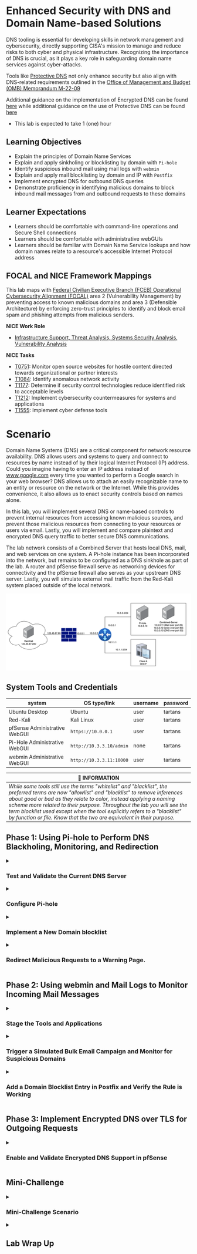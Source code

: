 # Enhanced Security with DNS and Domain Name-based Solutions

DNS tooling is essential for developing skills in network management and cybersecurity, directly supporting CISA's mission to manage and reduce risks to both cyber and physical infrastructure. Recognizing the importance of DNS is crucial, as it plays a key role in safeguarding domain name services against cyber-attacks.

Tools like <a href="https://www.ci.protectivedns.cisa.gov/" target="_blank">Protective DNS</a> not only enhance security but also align with DNS-related requirements outlined in the <a href="https://www.whitehouse.gov/wp-content/uploads/2022/01/M-22-09.pdf" target="_blank">Office of Management and Budget (OMB) Memorandum M-22-09</a>

Additional guidance on the implementation of Encrypted DNS can be found <a href="https://www.cisa.gov/news-events/news/cisa-publishes-encrypted-dns-implementation-guidance-federal-agencies" target="_blank">here</a> while additional guidance on the use of Protective DNS can be found <a href="https://www.cisa.gov/resources-tools/services/protective-domain-name-system-resolver" target="_blank">here</a>

 - This lab is expected to take 1 (one) hour

## Learning Objectives

 - Explain the principles of Domain Name Services
 - Explain and apply sinkholing or blocklisting by domain with `Pi-hole`
 - Identify suspicious inbound mail using mail logs with `webmin`
 - Explain and apply mail blocklisting by domain and IP with `Postfix`
 - Implement encrypted DNS for outbound DNS queries
 - Demonstrate proficiency in identifying malicious domains to block inbound mail messages from and outbound requests to these domains

## Learner Expectations

 - Learners should be comfortable with command-line operations and Secure Shell connections
 - Learners should be comfortable with administrative webGUIs
 - Learners should be familiar with Domain Name Service lookups and how domain names relate to a resource's accessible Internet Protocol address

## FOCAL and NICE Framework Mappings

This lab maps with <a href="https://www.cisa.gov/resources-tools/resources/federal-civilian-executive-branch-fceb-operational-cybersecurity-alignment-focal-plan" target="_blank">Federal Civilian Executive Branch (FCEB) Operational Cybersecurity Alignment (FOCAL)</a> area 2 (Vulnerability Management) by preventing access to known malicious domains and area 3 (Defensible Architecture) by enforcing zero-trust principles to identify and block email spam and phishing attempts from malicious senders.

**NICE Work Role**

- <a href="https://niccs.cisa.gov/workforce-development/nice-framework" target="_blank">Infrastructure Support, Threat Analysis, Systems Security Analysis, Vulnerability Analysis</a>

**NICE Tasks**

- <a href="https://niccs.cisa.gov/workforce-development/nice-framework" target="_blank">T0751</a>: Monitor open source websites for hostile content directed towards organizational or partner interests
- <a href="https://niccs.cisa.gov/workforce-development/nice-framework" target="_blank">T1084</a>: Identify anomalous network activity
- <a href="https://niccs.cisa.gov/workforce-development/nice-framework" target="_blank">T1177</a>: Determine if security control technologies reduce identified risk to acceptable levels
- <a href="https://niccs.cisa.gov/workforce-development/nice-framework" target="_blank">T1212</a>: Implement cybersecurity countermeasures for systems and applications
- <a href="https://niccs.cisa.gov/workforce-development/nice-framework" target="_blank">T1555</a>: Implement cyber defense tools

<!-- cut -->

# Scenario

Domain Name Systems (DNS) are a critical component for network resource availability. DNS allows users and systems to query and connect to resources by name instead of by their logical Internet Protocol (IP) address. Could you imagine having to enter an IP address instead of www.google.com every time you wanted to perform a Google search in your web browser? DNS allows us to attach an easily recognizable name to an entity or resource on the network or the Internet. While this provides convenience, it also allows us to enact security controls based on names alone.

In this lab, you will implement several DNS or name-based controls to prevent internal resources from accessing known malicious sources, and prevent those malicious resources from connecting to your resources or users via email. Lastly, you will implement and compare plaintext and encrypted DNS query traffic to better secure DNS communications.

The lab network consists of a Combined Server that hosts local DNS, mail, and web services on one system. A Pi-hole instance has been incorporated into the network, but remains to be configured as a DNS sinkhole as part of the lab. A router and pfSense firewall serve as networking devices for connectivity and the pfSense firewall also serves as your upstream DNS server. Lastly, you will simulate external mail traffic from the Red-Kali system placed outside of the local network.

![network-diagram-355051484.png](./img/network-diagram.png)

## System Tools and Credentials

| system | OS type/link |  username | password |
|--------|---------|-----------|----------|
| Ubuntu Desktop | Ubuntu |user | tartans|
| Red-Kali | Kali Linux | user | tartans |
| pfSense Administrative WebGUI | `https://10.0.0.1` | user | tartans |
| Pi-Hole Administrative WebGUI | `http://10.3.3.10/admin` | none | tartans |
| webmin Administrative WebGUI | `http://10.3.3.11:10000` | user | tartans |

| &#128270; INFORMATION |
|---|
|_While some tools still use the terms "whitelist" and "blacklist", the preferred terms are now "allowlist" and "blocklist" to remove inferences about good or bad as they relate to color, instead applying a naming scheme more related to their purpose. Throughout the lab you will see the term blocklist used except when the tool explicitly refers to a "blacklist" by function or file. Know that the two are equivalent in their purpose._ |


## Phase 1: Using Pi-hole to Perform DNS Blackholing, Monitoring, and Redirection

<details>
<summary>
<h3>Test and Validate the Current DNS Server</h3>
</summary>
<p>

1. Open the `Ubuntu-Desktop` and open the Terminal from the left-hand side menu:

![terminal-icon-1116920847.png](./img/terminal-icon.png)

Currently, the combined server offers DNS at IP address 10.3.3.13. You can perform DNS lookups by pointing directly to this IP as the name server. We will lookup the hostnames of the mail and web services installed on the combined server to verify their IP addresses match the network diagram and to verify that local DNS is working as intended. 

| &#128736; NSLOOKUP |
|---|
|_`nslookup` is a lookup tool that responds with the logical IP address of the requested resource. For example, if you looked up `www.google.com`, nslookup will query the DNS server and respond with the IP address for `www.google.com`._ |

2. (**Ubuntu-Desktop, Terminal**) In the terminal type the following command:

```
nslookup mail.lab.net 10.3.3.13
```

The command `nslookup` will perform a DNS query for the provided hostname, "mail.lab.net", from the DNS server at 10.3.3.13. The 

![s01-image1-1400398984.png](./img/s01-image1.png)

The DNS server responds with mail.lab.net's IP address of 10.3.3.11

3. (**Ubuntu-Desktop, Terminal**) Repeat the step above for the hostname "web.lab.net".

![s01-image2-1592338747.png](./img/s01-image2.png)

The DNS server responds with web.lab.net's IP address of 10.3.3.12

4. (**Ubuntu-Desktop, Terminal**) Finally, attempt one of these lookups without pointing to the nameserver of 10.3.3.13 explicitly. For example:

```
nslookup web.lab.net
```

This lookup will eventually timeout with an error that 10.3.3.10, our Pi-hole instance, is unreachable.

![s01-image3-1723772375.png](./img/s01-image3.png)

Let's investigate why.

5. (**Ubuntu-Desktop, Terminal**) View Ubuntu-Desktop's current DNS server settings by viewing the resolv.conf file. Use the sudo password of `tartans` if prompted.

```
sudo less /etc/resolv.conf
```

![s01-image3-269376697.png](./img/s01-image3.png)

The resolv.conf file lists the nameservers set for the system. In this case, our system is already configured to use the address of Pi-hole (10.3.3.10) by default. The reason our lookups fail is because Pi-hole is receiving requests directly and has not yet been configured to forward our requests to the DNS server. To close the resolv.conf file, press `Q` on your keyboard. 

The next section will explain Pi-hole in detail and walk you through the process for integrating Pi-hole into the DNS querying process.

</p>
</details>

<details>
<summary>
<h3>Configure Pi-hole</h3>
</summary>
<p>

| &#128736; PI-HOLE |
|---|
|_<a href="https://pi-hole.net/" target="_blank">Pi-hole</a> is an open-source proxy of sorts for DNS queries on the network. The lab systems are pre-configured to use Pi-hole as their primary DNS server. Pi-hole then forwards this request to the DNS server for processing. Pi-hole not only logs each request for later review but also affords the capability to sinkhole DNS queries that are destined for known malicious domains. Blackholing the query prevents it from ever being sent to the DNS server. In essence, Pi-hole has captured the request, marked it as disallowed, and sunk it. This protects the system or user making the query from reaching the malicious destination without manual intervention. Pi-hole is primarily used to block malicious ads within webpages. It can also be used to block domains and sites by name as well as redirect the user to an alternate site with additional DNS configurations._ |

*NOTE: It is normal that the default browser page of `https://skills.hub` will fail to load until you complete the following steps. Once you complete step 7, the page will load normally.*

1. (**Ubuntu-Desktop**) Open Firefox and browse to the Pi-hole administration webGUI at `http://10.3.3.10/admin`

2. (**Ubuntu-Desktop, Firefox**) Login with the password `tartans` at the Pi-hole login prompt. You do not need to specify a username.

![s01-image5-1396175829.png](./img/s01-image5.png)

Once logged in, you should see the Pi-hole Dashboard.

![s01-image6-452007333.png](./img/s01-image6.png)

| &#128270; INFORMATION |
|---|
|_The Pi-hole Dashboard provides several metrics for monitoring DNS queries across the network. Pi-hole keeps track of queries over time and by system.<br><br> - The Query Log page allows you to search for a specific domain or client name.<br> - The Adlists page allows you to point to or add your own Adlists for known malicious content to block.<br> - The Disable Blocking option allows you to temporarily or indefinitely suspend domain blocking.<br> - The Local DNS page allows you to add your own custom DNS responses for certain domains or resource lookups. This could be useful if you need to bypass your local DNS server to provide a different response._ |

3. (**Ubuntu-Desktop, Firefox**) First, you will configure the DNS server chain that Pi-hole will use to perform its queries. Click `Settings` entry from the left-side menu.

4. (**Ubuntu-Desktop, Firefox**) Next, click on the `DNS` tab at the top of the Settings menu.

5. (**Ubuntu-Desktop, Firefox**) Here you will configure the DNS servers that Pi-hole will query when it receives a request from a client system. In the `Upstream DNS Servers` section, enter `10.3.3.13` in the field for `Custom 1` and enter `10.0.0.1` in the field for `Custom 2`. Also check the box for each entry to enable it in the chain.

![s01-image7-1116663274.png](./img/s01-image7.png)

This configuration tells Pi-hole to first ask the DNS server at 10.3.3.13 to resolve queried names. If the local DNS server does not contain a record for the requested item, it will then ask the upstream DNS server running on pfSense at 10.0.0.1. If either responds with the IP address of the requested item, Pi-hole will respond to the requesting client.

6. (**Ubuntu-Desktop, Firefox**) Select the option in the Interface settings section to `Permit all origins` since we are using Pi-hole in a safe lab environment. This allows us to query Pi-hole for DNS requests from anywhere within our network.

![s01-image8-635246715.png](./img/s01-image8.png)

In a real-world setup, you might use multiple Pi-hole instances, one per network segment. Otherwise, firewall and network access control lists could be used to restrict who can make requests to Pi-hole.

7. (**Ubuntu-Desktop, Firefox**) Once you have made these changes, scroll down to the bottom of the DNS settings page and click the blue `Save` button.

8. (**Ubuntu-Desktop, Terminal**) Return to the Terminal or open a new instance if necessary. Perform a new lookup like before, but this time, do not point to the DNS server at 10.3.3.13. Allow Pi-hole to respond on its behalf.

```
nslookup web.lab.net
```

![s01-image9-496353110.png](./img/s01-image9.png)

This time the lookup succeeds, and you will notice that the responding server is the address of Pi-hole, 10.3.3.10. This also has the added benefit of obfuscating the actual DNS server's IP address, which could provide additional security benefits.

Now that DNS is forwarding properly through Pi-hole, you can implement and test a blocked domain resource lookup.

</p>
</details>


<details>
<summary>
<h3>Implement a New Domain blocklist</h3>
</summary>
<p>

For the purpose of this lab a simple web site has been configured at `web.lab.net`.

1. (**Ubuntu-Desktop, Firefox**) In Firefox, open a new tab and browse to the local website at `web.lab.net`.

![s01-image10-705250240.png](./img/s01-image10.png)

You will see three tabs across the top of the page. Feel free to explore these pages.

 - The Home page is the landing page
 - The Ads page will display two example advertisements within the page
 - The Warning page will be used in the next section of the lab

2. (**Ubuntu-Desktop, Firefox, Local Web Site**) Browse to the Ads page and notice there are two ads present: a "safe" ad and a malicious one.

![s01-image11-684212146.png](./img/s01-image11.png)

If the malicious ad was actually malicious, we may have been presented with inappropriate content or worse, the ad might contain scripts that triggered in the background without us knowing.

| &#129513; WEBPAGES |
|---|
|_When you browse to a webpage your system first requests and downloads the main HTML (Hypertext Markup Language) structure of the page. Then, based on the contents of the HTML page, your system will request and download any further content that might be hosted by an additional party or service, such as ad content. Examples of this might be iframes and other types of embedded content, like images and video._ |

3. (**Ubuntu-Desktop, Firefox, Local Web Site**) Right-click within the malicious ad's box and select `View Page Source`. You should see the HTML of the ad displayed in a new tab. Pay attention to the following section.

![s01-image12-1355282806.png](./img/s01-image12.png)

Note that the iframe for the malicious ad is pointing to `www.malicious-ad.com`.

Next, you will block this content using Pi-hole so that the request from your local system to the malicious domain is never made.

4. (**Ubuntu-Desktop, Firefox, Pi-hole Admin Page**) Return to the Firefox tab for Pi-hole's administration page or open a new tab and browse to `http://10.3.3.10/admin`. Use the password `tartans`, if needed, to login.

5. (**Ubuntu-Desktop, Firefox, Pi-hole Admin Page**) Click `Domains` tab from the left-side menu.

Here you can add malicious domains manually that are not part of an already published list.

**Knowledge Check Question 1:** *Review the domains currently in the blocklist and answer Knowledge Check Question 1 by submitting the full name of the domain.*


6. (**Ubuntu-Desktop, Firefox, Pi-hole Admin Page**) In the `Domain:` field add the domain name of the malicious ad, `www.malicious-ad.com`, and then click on `Add to Blacklist`.

![s01-image13-382523057.png](./img/s01-image13.png)

If we were sure that the entire domain of malicious-ad.com was unsafe, we could leave off the "www." and block the entire wildcard domain, meaning anything that ended in `malicious-ad.com` would also be blocked.

7. (**Ubuntu-Desktop, Firefox, New Tab**) In a new tab, browse to `http://www.malicious-ad.com`. What happens?


![s01-image14-1493941272.png](./img/s01-image14.png)

The page is now blocked because the request for the domain's lookup was also blocked. Thus, we never received the content from the malicious domain.

8. (**Ubuntu-Desktop, Terminal**) Return to the Terminal and perform a lookup for `www.malicious-ad.com`.

```
nslookup www.malicious-ad.com
```

![s01-image46-1212150708.png](./img/s01-image46.png)

The server responds with 0.0.0.0 as a null response due to the query for this domain being rejected by the blocklist.

9. (**Ubuntu-Desktop, Firefox, Local Web Site**) Return to the tab displaying the Ads page of the local web site and refresh the page. What happens? *Note that you may need to refresh the page a few times or wait for a minute or two before the cached page expires.*

![s01-image15-104874109.png](./img/s01-image15.png)

You should see that while the rest of the content is displayed for the page and the safe ad, the malicious ad's iframe content is now blocked.

10. (**Ubuntu-Desktop, Firefox, Pi-hole Admin Page**) Return to the tab displaying the Pi-Hole administration page. Click on the `Dashboard` and notice that the `Queries Blocked` visualization is now showing data. Note that your data will look different than the screenshow below.

![s01-image16-340751705.png](./img/s01-image16.png)

11. (**Ubuntu-Desktop, Firefox, Pi-hole Admin Page**) Click on the link in the `Queries Blocked` visualization marked with `List Blocked Queries`. Here you can track all the malicious domain requests that have been blocked.

![s01-image17-1543296315.png](./img/s01-image17.png)

Note that you can see which client or system in your environment made the requests. This data might be of value to understand trends or commonalities in user behaviors in order to implement further security controls to help prevent malicious content or actions on the network.

</p>
</details>

<details>
<summary>
<h3>Redirect Malicious Requests to a Warning Page.</h3>
</summary>
<p>

An additional step you could take for commonly requested malicious pages might be a redirection page to warn users that their attempt to request a resource was blocked and logged. You could also implement this with other networking devices that act as web proxies.

| &#128270; INFORMATION |
|---|
|_Pi-hole used to include a redirection page for every blocklisted domain request by default. However, with the prevalence of HTTPS, this would become harder to implement with Pi-hole alone since the request would redirect to an unencrypted HTTP page during an HTTPS request (causing the browser to drop the connection).<br><br>Network and web-based proxies are better suited at redirecting blocked requests to a warning page, but for the sake of this lab, we can achieve the same outcome by redirecting the queries at the Pi-hole DNS service level._ |

1. (**Ubuntu-Desktop, Firefox, Pi-hole Admin Page**) Click on the `Local DNS` tab from the left-side menu of the Pi-hole administration page and then click on `DNS Records` in the exposed menu listings.

2. (**Ubuntu-Desktop, Firefox, Pi-hole Admin Page**) In the `Domain:` field enter `www.malicious-ad.com` and in the `IP Address:` field enter `10.3.3.15`.

![s01-image18-982394761.png](./img/s01-image18.png)

This setting will automatically preempt any requests for `www.malicious-ad.com` to the DNS server and instead respond with the IP address of 10.3.3.15 for this resource. 

A website has been configured at 10.3.3.15 that provides the warning page.

3. (**Ubuntu-Desktop, Firefox, Pi-hole Admin Page**) Click on the `Domains` tab from the left-side menu.

4. (**Ubuntu-Desktop, Firefox, Pi-hole Admin Page**) For the time being, click on the green `Enabled` button next to the entry for `www.malicious-ad.com` so we can instead perform a redirection. This action will disable blocking of just this domain, otherwise the redirect would fail.

5. (**Ubuntu-Desktop, Firefox, New Tab**) In a new tab, browse again to `http://www.malicious-ad.com`. This time you should be redirected to the warning page hosted by 10.3.3.15 instead of seeing an error message.

![s01-image19-132351903.png](./img/s01-image19.png)

As you may have guessed, when redirecting lookups for the domain name only, we leave the possibility that someone could still retrieve the contents of `www.malicious-ad.com` by its IP address. If we were to redirect queries for a malicious domain in this manner, you would also want to block access to the domain at the firewall or other networking device. This would achieve both goals of informing the user that they attempted to access a malicious site and prevent access to the actual resource.

| &#129513; REDIRECTIONS |
|---|
|_Redirections could also be useful for redirecting general traffic destined for external resources. Since local DNS records typically only provide responses to queries about local resources, redirecting an external resource before the request leaves your network is a powerful security control. Think about the hype surrounding current Large Language Models such as chatGPT. If chatGPT was disallowed by policy, you could add a DNS query that might redirect a local user to an internal LLM instead of allowing them to browse to the official chatGPT site, or simply blocking it without an explanation._ |

#### Grading Check

(**Ubuntu-Desktop, Firefox, New Tab**) To check your work, browse to the grading page at `https://skills.hub/lab/tasks` or `(https://10.5.5.5/lab/tasks)` from the Ubuntu-Desktop. Click the `Submit/Re-Grade Tasks` button to trigger the grading checks. Refresh the results after a few moments to see your results.

These two checks will verify that you were able to achieve both results during your lab attempt.

![grading1-686496101.png](./img/grading1.png)

Grading Check 1: Successfully blocked traffic to `www.malicious-ad.com`
 - `www.malicious-ad.com` was added to the Domains blocklist in Pi-hole
 - Requests in the browser for `www.malicious-ad.com` were blocked by Pi-hole

Grading Check 2: Successfully redirected the traffic for `www.malicious-ad.com` to the warning page
 - A local DNS entry was added to redirect `www.malicious-ad.com` to 10.3.3.15
 - The entry for `www.malicious-ad.com` in the Domain blocklist was disabled
 - Browsing to `www.malicious-ad.com` redirects to the warning page at 10.3.3.15

`Copy the token or flag strings to the corresponding question submission field to receive credit.`

`You should complete all phase 1 tasks before moving on to phase 2.`

</p>
</details>

## Phase 2: Using webmin and Mail Logs to Monitor Incoming Mail Messages

<details>
<summary>
<h3>Stage the Tools and Applications</h3>
</summary>
<p>

| &#128736; SMTP |
|---|
|_The lab environment uses Postfix as its SMTP (Simple Mail Transport Protocol) mail server/service. Postfix is simple to setup, easy to use and affords the ability to allow or deny incoming mail messages based on source domain or client IP. Each mail service will differ. Commercial examples such as Microsoft Exchange and free-to-use public options such as Google or Yahoo mail have their own suite of security tools and options. You can apply the same concepts taught in this lab to other mail services and applications._|

You will begin by staging the various tools for this phase of the lab.

1. (**Ubuntu-Desktop, Firefox, New Tab**) Browse to the webmin webGUI at `http://10.3.3.11:10000`. Ignore and click through any certificate warnings. Use the username `user` and the password `tartans`.

![s01-image21-504652288.png](./img/s01-image21.png)

2. (**Ubuntu-Desktop, Firefox, webmin Landing Page**) Expand the `System` heading from the left side menu and click on `System Logs`.

![s01-image22-1947101837.png](./img/s01-image22.png)

3. (**Ubuntu-Desktop, Firefox, webmin System Logs Page**) Filter for only the mail.log file by selecting it from the dropdown and change the last log count to 25. This amount will be sufficient for our purposes.

![s01-image23-2002845928.png](./img/s01-image23.png)

The log entries contain useful information:
 - The `to=` entry lists the user the email message was sent to
 - The `from=` entry lists the sender's address, including a username and domain
 - The `client` entry will list the domain/host name of the client, if it can be resolved by DNS, and also its IP address

Review the logs currently in view. Do you notice anything suspicious? You should see multiple entries from a single source domain/client. This could be an indication of a spam or phishing campaign against users in your organization, albeit on a much smaller scale.

**Knowledge Check Question2:** *Based on the current mail logs, find the sender that has already sent messages to a user in your organization and submit this sender's full address in the corresponding question.*

4. (**Ubuntu-Desktop**) Open a new Terminal from the left-hand side menu: 
![terminal-icon-1116920847.png](./img/terminal-icon.png)

5. (**Ubuntu-Desktop, Terminal**) Connect to the Mail Server via Secure Shell (SSH), type and enter "Yes" when asked if you are sure you want to connect, and use the password `tartans` when asked:

```
ssh user@10.3.3.11
```

![s01-image24-189626732.png](./img/s01-image24.png)

The terminal's command prompt should change to the `user@combined-server` context, verifying that you are now interacting with the command line of the server.

![s01-image25-2014761851.png](./img/s01-image25.png)

</p>
</details>


<details>
<summary>
<h3>Trigger a Simulated Bulk Email Campaign and Monitor for Suspicious Domains</h3>
</summary>
</p>

| &#9888; NOTE |
|---|
|_The next few steps of the lab will require you to rotate between the various systems and tools in the following process loop:<br><br> - *Run a mail sending script on Red-Kali to send some test emails*<br> - *Identify the malicious domain using mail logs via webmin*<br> - *Modify the Postfix blocklist via SSH in the Terminal*<br> - *Re-run the mail sending script on Red-Kali to test the new blocklist rule(s)*<br> - *Review the results in the mail logs via webmin*<br><br>*Each instruction will be preceded by the system and application you need to be in before executing. Pay close attention to these marking as you complete each step.*_ |

1. Open the `Red-Kali` console and, if needed, log on with the credentials of `user` | `tartans`

2. (**Red-Kali**) Open the Terminal from the top menu bar.

You will use the Terminal to trigger a Python script that sends bulk email messages to users in your network. The script uses the following options that will be provided to you at each use:

 - `-s` : Specifies the sender's email address and domain
 - `-r` : Specifies the recipient's email address, or a file containing a list of recipient addresses
 - `-p` : Specifies the email server port
 - `-S` : Specifies the email server IP address
 - `-n` : Specifies how many emails to send the user, or user list
 - `-c` : Specifies the subject and body content of the message

3. (**Red-Kali, Terminal**) Execute the email script with the following command. You may use the clipboard feature to copy and paste the command or type it in full.

```
python3 send_mail1.py -s badguy@baddomain.com -r jsmith@lab.net -p 25 -S 123.45.67.89 -n 10 -c '{"subject":"Malicious Message","body":"This is the message"}'
```

![s01-image26-750092927.png](./img/s01-image26.png)

4. (**Ubuntu-Desktop, Firefox, webmin System Logs Page**) Return to the webmin tab and click the blue Filter button. You should notice that the mail logs have flagged the sender's username and domain, as well as the IP address of the client that sent the email.

![s01-image29-1121162808.png](./img/s01-image29.png)

Now we have enough information to create a blocklist by learning the domain of the user and the IP address of the sender.

</p>
</details>

<details>
<summary>
<h3>Add a Domain Blocklist Entry in Postfix and Verify the Rule is Working</h3>
</summary>
</p>

1. (**Ubuntu-Desktop, Terminal, SSH Session to Combined-Server**) Change directories to the Postfix directory.

```
cd /etc/postfix
```

| &#128204; REMINDER |
|---|
|_Postfix will use a file titled "blacklist", as this is preconfigured in the postfix settings. The term "blocklist" can be interchanged for the purpose of this file, though you should not change the filename itself, or the commands listed in the next section._ |

2. (**Ubuntu-Desktop, Terminal, SSH Session to Combined-Server**) Open the blocklist file for editing with the following command, using the password of `tartans` when prompted.

```
sudo nano /etc/postfix/blacklist
```

3. (**Ubuntu-Desktop, Terminal, SSH Session to Combined-Server**) Add the domain of the malicious sender, `baddomain.com` and also the IP address of the client for good measure, `123.45.67.202`. Use the structure already provided in the file and enter each item on its own line.

```
baddomain.com   REJECT
123.45.67.202   REJECT
```

![s01-image30-240839757.png](./img/s01-image30.png)

4. (**Ubuntu-Desktop, Terminal, SSH Session to Combined-Server**) Press `CTRL+X` to save, type and enter `Y` to confirm, and then press `Enter` to confirm the same filename.

This will update our blocklist file but there is one more step to ensure Postfix can act upon it. You must use the `postmap` command to process the names and addresses in the blocklist file into a more efficient data structure for Postfix to use when processing incoming messages. To do this, you will use the hashing option with postmap.

5. (**Ubuntu-Desktop, Terminal, SSH Session to Combined-Server**) Enter the following command to process your blocklist file, where `hash` is the selected conversion type and `blacklist` is the name of the file to process.

```
sudo postmap hash:blacklist
```

If successful, the process will create a file called `blacklist.db` in the same directory. You can view whether this file exists with the `ls` command.

![s01-image31-394589879.png](./img/s01-image31.png)

| &#128270; INFORMATION |
|---|
|_Postfix has been pre-configured to leverage this blocklist when processing client, sender, and recipient rules. Client rules apply directly to the domain/IP of the client sending a message. Sender rules apply directly to the username and domain address in the "from" line of the message. Recipient rules apply to the username and domain address in the "To" line of the message. While you could apply different rule files to each item, the lab applies the same blocklist to all 3 since the needs are aligned._ |

Now you are ready to rerun the mail script from Red-Kali and test whether the messages are blocked.

6. (**Red-Kali, Terminal**) Return to the Red-Kali system, but this time execute the email script using `send_mail2.py`. You can simply press the Up arrow within the terminal, change the script filename from `send_mail1.py` to `send_mail2.py`, and press `Enter` to run the same script again. The full command, should you need it, is:

```
python3 send_mail2.py -s badguy@baddomain.com -r jsmith@lab.net -p 25 -S 123.45.67.89 -n 10 -c '{"subject":"Malicious Message","body":"This is the message"}'
```

This script uses a different IP address for the client than before. This lets us test if domain blocking is working by itself.

Notice in the failure message that the sender address was rejected due to the bad domain of `baddomain.com`.

![s01-image32-15907769.png](./img/s01-image32.png)

7. (**Ubuntu-Desktop, Firefox, webmin System Logs Page**) Return to the webmin tab and click the blue `Filter` button again to refresh the results. You can confirm that these attempts were indeed blocked with the message `Sender address rejected`, even though the IP address of the client was changed to 123.45.67.201.

![s01-image47-1066267674.png](./img/s01-image47.png)

This validates that even though the sender used a different address than 123.45.67.202, the incoming mail was still blocked based solely on the domain of the sender's address including badddomain.com.

Let's next validate that we can also block incoming messages by IP address.

8. (**Red-Kali, Terminal**) Let's test that we can also block by that suspicious IP address `123.45.67.202`. This time you will use `send_mail3.py` to test the original IP address but use a different and allowed sender address domain.

You can simply press the Up arrow within the terminal, change the script filename from `send_mail2.py` to `send_mail3.py`, change the sender address from `badguy@baddomain.com` to `badguy@gooddomain.com`, and press `Enter` to run the same script again. The full command, should you need it, is:

```
python3 send_mail3.py -s badguy@gooddomain.com -r jsmith@lab.net -p 25 -S 123.45.67.89 -n 10 -c '{"subject":"Malicious Message","body":"This is the message"}'
```

Notice the same failure message as before.

![s01-image33-296360553.png](./img/s01-image33.png)

9. (**Ubuntu-Desktop, Firefox, webmin System Logs Page**) Return to the webmin tab and click the blue `Filter` button again to refresh the results. You can confirm that these attempts were indeed blocked with the message `Client host rejected`, even though the domain was changed to `gooddomain.com`.

![s01-image34-1240459179.png](./img/s01-image34.png)

This validates that even though the sender used a different domain than baddomain.com, the incoming mail was still blocked based solely on the IP address of the sender's client system.

The ability to monitor incoming mail messages for any suspicious sender domains is a crucial integration with domain name-based security controls. The additional flexibility to also block a sender by IP address adds another layer of protection if the domain ever changes but the source IP does not. Blocking by IP also helps prevent spoofed senders from getting through.

#### Grading Check

(**Ubuntu-Desktop, Firefox, New Tab**) To check your work, browse to the grading page at `https://skills.hub/lab/tasks` or `(https://10.5.5.5/lab/tasks)` from the Ubuntu-Desktop. Click the `Submit/Re-Grade Tasks` button to trigger the grading checks. Refresh the results after a few moments to see your results.

![s01-image50-161114832.png](./img/s01-image50.png)

Grading Check 3: Successfully implement a mailing blocklist for the domain `baddomain.com` and the IP address `123.45.67.202`
 - Incoming mail messages sent from anything@baddomain.com are denied or were denied at least once based on the mail logs, regardless of the IP address of the client
 - Incoming mail messages sent from 123.45.67.202 are denied or were denied at least once based on the mail logs, regardless of the domain of the sender

`Copy the token or flag strings to the corresponding question submission field to receive credit.`

`You should complete all phase 2 tasks before moving on to phase 3.`

</p>
</details>

## Phase 3: Implement Encrypted DNS over TLS for Outgoing Requests

<details>
<summary>
<h3>Enable and Validate Encrypted DNS Support in pfSense</h3>
</summary>
</p>

| &#128270; INFORMATION |
|---|
|_As you will see in the upcoming steps, DNS requests are not encrypted when using the standard UDP port of 53. The current DNS server is not encrypting our local requests. This means every domain or resource that you look up is visible to anyone sniffing your local network traffic.<br><br>It is relatively uncommon to need to encrypt local DNS traffic that never leaves your network. DNS queries leaving your network in cleartext can expose the resources, domains, and websites that you frequent to others. This information could be used to craft higher quality phishing emails and provides more information about the users of a network and their behaviors. This also exposes the traffic to adversary-in-the-middle or spoofing attacks.<br><br>Encrypting outbound DNS is a smart move that can help hide tour DNS queries from network traffic analyzers, without sacrificing functionality or efficiency._ |

pfSense has been serving as our simulated upstream DNS server within the lab environment. Implementing encrypted DNS is typically something that your service provider, VPN/proxy service, or IT staff would already provide. However, it's a valuable lesson to see it in action and validate that you cannot view the same information in a packet capture.

| &#129513; KEY POINT - UPSTREAM DNS |
|---|
|_A local DNS server will query an upstream DNS server when it cannot resolve a domain name. Commonly the upstream DNS server is outside of your local network and hosted by your internet service provider (ISP) or another third-party on the public internet. In steps 1 through 4 you will be enabling services to support encrypted DNS within the lab environment. Typically these configurations would already be implemented by the upstream DNS provider if DNS encryption is available._ |

1. (**Ubuntu-Desktop, Firefox, New Tab**) Browse to the pfSense Admin webGUI at `https://10.0.0.1`, ignore and bypass any certificate warnings, and login with the credentials: `user` | `tartans`

2. (**Ubuntu-Desktop, Firefox, pfSense Admin webGUI**) Click on the `Services` tab and select `DNS Resolver`.

![s01-image35-178364480.png](./img/s01-image35.png)

You will be presented with the settings for the upstream DNS resolver.

3. (**Ubuntu-Desktop, Firefox, pfSense Admin webGUI**) Make the following modifications as you scroll down the page, enabling Secure Shell/Transport Layer Security (SSL/TLS) encryption support for DNS.

 - Check the box next to `Enable SSL/TLS Service`

![s01-image36-420550788.png](./img/s01-image36.png)

 - Change the `SSL/TLS Certificate` to `Encrypted DNS` from the dropdown menu. This file was pre-generated for you. If a certificate did not already exist, you would need to create one in order to complete the TLS handshake (an example of this is provided at the end of this step).

![s01-image37-583682002.png](./img/s01-image37.png)

 - Note the SSL/TLS Listen port of `853` but do not change it. This is the default/standard port for DNS over TLS.

 - Scroll down further to the `Custom options` field and add the following lines beneath the existing lines, but do not remove any of the existing lines. This tells the service which files to use for the TLS certificate and key.

  ```
  tls-service-key: "/var/unbound/encrypteddns.key"
  tls-service-pem: "/var/unbound/encrypteddns.pem"
  ```

![s01-image38-478183555.png](./img/s01-image38.png)

Again, the certificate (.pem) and key files were pregenerated for you and are already placed at the listed location on the firewall's file system.

| &#128270; INFORMATION |
|---|
|_To create the TLS certificate files you could use the following command: `openssl req -newkey rsa:2048 -nodes -keyout newtlskey.key -x509 -days 365 -out newtlspem.pem`. these files are ready for use as soon as they are generated. Once generated, simply copy the files to the required system and point to them in any configuration files that require them._ |

4. (**Ubuntu-Desktop, Firefox, pfSense Admin webGUI**) Review that you have correctly made all the changes listed in the step above and click the blue `Save` button. Afterwards, scroll to the top of the page and click the green `Apply Changes` button as well.

![s01-image39-1323511567.png](./img/s01-image39.png)

You will see a new message at the top of the page that states that the changes have been applied successfully.

Time to test whether our changes were successful.

5. (**Ubuntu-Desktop, Terminal**) Open a new Terminal like before and use the `dig` command, which supports encrypted lookups, to perform a lookup of our old friend, `www.malicious-ad.com`; this time using the encrypted method over TLS.

With the dig command you can specify the DNS server, 10.0.0.1, the server's port, 853, and that you want to use TLS.

```
dig @10.0.0.1 -p 853 +tls www.malicious-ad.com
```

![s01-image44-209669864.png](./img/s01-image44.png)

If you see the response above then DNS over TLS is working properly. If you receive an error stating "no servers could be reached," go back and double check that the pfSense DNS Resolver settings match the steps above and that they have been properly saved and applied. Then try again.

6. (**Ubuntu-Desktop, Terminal**) Open a second Terminal like before and open Wireshark with the following command. We use the `sudo` option here rather than simply opening the application because Wireshark requires root or administrator privileges in order to sniff traffic. Leave this terminal window open as closing it will also close Wireshark.

Use the password of `tartans` if prompted.


```
sudo wireshark
```

Wireshark should then launch normally. 

7. (**Ubuntu-Desktop, Wireshark**) Double-click on the `ens32` interface listing and then Wireshark will start sniffing traffic on this interface.

![s01-image40-1208603183.png](./img/s01-image40.png)

8. (**Ubuntu-Desktop, Wireshark**) In the Filter field (where it says "Apply a display filter"), type `dns and ip.addr == 10.0.0.1` and press Enter to apply the filter. This filter makes it so we only see DNS requests made to the upstream DNS server (pfSense) at 10.0.0.1.

![s01-image41-978823293.png](./img/s01-image41.png)

Since we have not sent any requests to the DNS Resolver since starting the capture, seeing 0 packets present is normal.

9. (**Ubuntu-Desktop, Terminal**) Back in the Terminal not running Wireshark, perform a standard DNS lookup for `www.malicious-ad.com`.

```
nslookup www.malicious-ad.com 10.0.0.1
```

10. (**Ubuntu-Desktop, Wireshark**) Return to Wireshark and you should see the packets generated for this traffic. 

![s01-image42-416700790.png](./img/s01-image42.png)

Notice that several pieces of information are visible:
 - The queried domain/site of `www.malicious-ad.com`
 - The DNS server's response of `123.45.67.201`

11. (**Ubuntu-Desktop, Wireshark**) Click into the Filter field again and this time change the filter to `tcp.port == 853` to filter for only encrypted DNS over TLS traffic. You do not need to stop or restart the capture.

![s01-image43-145751740.png](./img/s01-image43.png)

12. (**Ubuntu-Desktop, Terminal**) Return to the Terminal not running Wireshark and rerun the dig lookup over TLS.

```
dig @10.0.0.1 -p 853 +tls www.malicious-ad.com
```

13. (**Ubuntu-Desktop, Wireshark**) Return to Wireshark and you should see the packets generated for this traffic. 

![s01-image45-974999469.png](./img/s01-image45.png)

This time, you will see many more packets due to the overhead heavy nature of TCP versus DNS' standard UDP protocol.

 - The first three packets in the sequence initiate the TCP three-way handshake of SYN->SYNACK -> ACK to establish the connection.
 - The next packet initiates the TLS connection and starts by specifying the cipher used to encrypt the traffic.
 - Eventually the connection is closed once the query is returned.

Notice that nowhere in the `Info` field is the requested resource name or IP address revealed. This means that if a bad actor were to sniff this DNS traffic they still would not gain any insight into the types of domains or resources that users are asking about.

#### Grading Check

(**Ubuntu-Desktop, Firefox, New Tab**) To check your work, browse to the grading page at `https://skills.hub/lab/tasks` or `(https://10.5.5.5/lab/tasks)` from the Ubuntu-Desktop. Click the `Submit/Re-Grade Tasks` button to trigger the grading checks. Refresh the results after a few moments to see your results.

![s01-image51-289966472.png](./img/s01-image51.png)

Grading Check 4: Successfully implement DNS over TLS at the pfSense firewall
 - DNS over TLS is working properly in the pfSense DNS Resolver
 - DNS requests over TLS are returning the correct information

`Copy the token or flag strings to the corresponding question submission field to receive credit.`

`You should complete all phase 3 tasks before moving on to the mini-challenge.`

</p>
</details>

## Mini-Challenge

<details>
<summary>
<h3>Mini-Challenge Scenario</h3>
</summary>
<p>

For the mini-challenge, your objective is to review mail logs and then add the malicious domains present to both the Postfix and Pi-hole blocklists.

To do this, a mailing script has been created for you.

1. Return to the **Red-Kali** console and open a Terminal.

2. (**Red-Kali, Terminal**) Execute the mini-challenge mail script with the following command:

```
python3 /home/user/minichallenge.py
```

![s01-image49-1998811457.png](./img/s01-image49.png)

The script will send several emails to your mail server. It will randomly select two malicious domains from a list and randomly select the recipients, so your output will look different from the screenshot above. You can run this script as many times as needed to test your work.

### Mini-challenge Objectives

Once the email script has been executed, you must do the following. Draw on your previous experience in the lab and apply the same concepts to the mini-challenge objectives:

 - 1. Review the mail logs using webmin and identify **two(2)** malicious sender domains. The malicious domains will send several email messages to multiple recipients in your organization. Remember to note only the domain portion of these addresses (i.e. everything after the @ symbol).
 - 2. Add these malicious domains to the Postfix blocklist file and rebuild the hashed blocklist database afterwards. You do not need to block by IP address for the mini-challenge, only by domain. This will block any future emails from senders at these domains.
 - 3. Add these domains to Pi-hole's blocklisted domains to prevent users from requesting and browsing to these malicious domains in the future.

The grading server will use IP address 10.5.5.5 to validate whether the emails are blocked. You can ignore any mail log messages regarding this client IP address.

*NOTE: Before running the grading check you could trigger the minichallenge.py email script again and see if the corresponding malicious emails are blocked in the mail logs. You can also perform nslookups of the malicious domains and verify that pi-hole is blocking the requests by providing the 0.0.0.0 IP address in the response.*

#### Mini-Challenge Grading Check

(**Ubuntu-Desktop, Firefox, New Tab**) To check your work, browse to the grading page at `https://skills.hub/lab/tasks` or `(https://10.5.5.5/lab/tasks)` from the Ubuntu-Desktop. Click the `Submit/Re-Grade Tasks` button to trigger the grading checks. Refresh the results after a few moments to see your results.

![s01-image52-181877477.png](./img/s01-image52.png)

Grading Check 5: Successfully implement a mailing blocklist for the domains identified from the mail logs
 - Both domains are present in the Postfix blocklist file
 - Incoming mail messages sent from these domains are denied

Grading Check 6: Successfully blocked traffic to the domains identified from the mail logs
 - The malicious domains were added to the Domains blocklist in Pi-hole
 - DNS lookups for these domains will respond with the 0.0.0.0 address

`Copy the token or flag strings to the corresponding question submission field to receive credit.`

</p>
</details>

<details>
<summary>
<h2>Lab Wrap Up</h2>
</summary>
<p>

### Conclusion

By completing this lab, you have become more familiar with leveraging DNS and name-based security controls to better protect your assets and users.

To recap:
 - You configured Pi-hole to proxy DNS requests made within your organization's network
 - You implemented a malicious domain blocklist and redirect using Pi-hole's domain blocking and DNS features
 - You implemented a Postfix blocklist using domain and IP address information found within mail logs to block future mail messages from these sources
 - You configured the upstream DNS resolver on pfSense to serve DNS over TLS, further protecting outbound DNS requests by encrypting the traffic from traffic sniffers
 
Preventing unwanted access to external sites and blocking malicious or otherwise unwanted email messages certainly protects users, their systems, and the network. Malicious domains and email messages pose constant threats, but leveraging DNS and domain-based information to strengthen security—integrated within a defense-in-depth strategy—is essential for any organization.

### References

 - <a href="https://www.ci.protectivedns.cisa.gov/" target="_blank">Protective DNS</a>
 - <a href="https://www.cisa.gov/resources-tools/services/protective-domain-name-system-resolver" target="_blank">Protective DNS Resolver</a>
 - <a href="https://www.whitehouse.gov/wp-content/uploads/2022/01/M-22-09.pdf" target="_blank">Office of Management and Budget (OMB) Memorandum M-22-09</a>
 - <a href="https://www.cisa.gov/news-events/news/cisa-publishes-encrypted-dns-implementation-guidance-federal-agencies" target="_blank">Encrypted DNS</a>
 - <a href="https://pi-hole.net/" target="_blank">Pi-hole</a>
 - <a href="https://www.cisa.gov/resources-tools/resources/federal-civilian-executive-branch-fceb-operational-cybersecurity-alignment-focal-plan" target="_blank">Federal Civilian Executive Branch (FCEB) Operational Cybersecurity Alignment (FOCAL) Plan</a>
 - <a href="https://niccs.cisa.gov/workforce-development/nice-framework" target="_blank">NICE Framework</a>